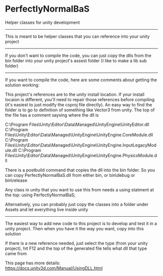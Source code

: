 # PerfectlyNormalBaS
Helper classes for unity development

---------------------------------

This is meant to be helper classes that you can reference into your unity project

---------------------------------

If you don't want to compile the code, you can just copy the dlls from the bin folder into your unity project's assest folder (I like to make a lib sub folder)

---------------------------------

If you want to compile the code, here are some comments about getting the solution working:

This project's references are to the unity install location.  If your install locaion is different, you'll need to repair those references before compiling (it's easiest to just modify the csproj file directly).  An easy way to find the folder is to go to definition of something like Vector3 from unity.  The top of the file has a comment saysing where the dll is

C:\Program Files\Unity\Editor\Data\Managed\UnityEngine\UnityEditor.dll
C:\Program Files\Unity\Editor\Data\Managed\UnityEngine\UnityEngine.CoreModule.dll
C:\Program Files\Unity\Editor\Data\Managed\UnityEngine\UnityEngine.InputLegacyModule.dll
C:\Program Files\Unity\Editor\Data\Managed\UnityEngine\UnityEngine.PhysicsModule.dll

There is a postbuild command that copies the dll into the bin folder.  So you can copy PerfectlyNormalBaS.dll from either bin, or bin\debug or bin\release

Any class in unity that you want to use this from needs a using statment at the top:
using PerfectlyNormalBaS;

Alternatively, you can probably just copy the classes into a folder under Assets and let everything live inside unity

---------------------------------

The easiest way to add new code to this project is to develop and test it in a unity project.  Then when you have it the way you want, copy into this solution

If there is a new reference needed, just select the type (from your unity project), hit F12 and the top of the generated file tells what dll that type came from

This page has more details:
https://docs.unity3d.com/Manual/UsingDLL.html
